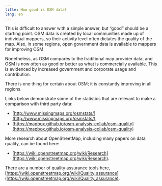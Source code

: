 ```yaml
---
title: How good is OSM data?
lang: en
---
```


This is difficult to answer with a simple answer, but “good” should be a starting point. OSM data is created by local communities made up of individual mappers, so their activity level often dictates the quality of the map. Also, in some regions, open government data is available to mappers for improving OSM.

Nonetheless, as OSM compares to the traditional map provider data, and OSM is now often as good or better as what is commercially available. This is evidenced by increased government and corporate usage and contribution.

There is one thing for certain about OSM; it is constantly improving in all regions.

Links below demonstrate some of the statistics that are relevant to make a comparison with third party data:

- [http://www.missingmaps.org/osmstats/](http://www.missingmaps.org/osmstats/)
- [https://mapbox.github.io/osm-analysis-collab/osm-quality](https://mapbox.github.io/osm-analysis-collab/osm-quality)

More research about OpenStreetMap, including many papers on data quality, can be found here:

- [https://wiki.openstreetmap.org/wiki/Research](https://wiki.openstreetmap.org/wiki/Research).

There are a number of quality assurance tools here, [https://wiki.openstreetmap.org/wiki/Quality_assurance](https://wiki.openstreetmap.org/wiki/Quality_assurance).
